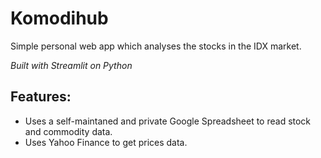 # Komodihub
Simple personal web app which analyses the stocks in the IDX market.

_Built with Streamlit on Python_

## Features:
- Uses a self-maintaned and private Google Spreadsheet to read stock and commodity data.
- Uses Yahoo Finance to get prices data.
